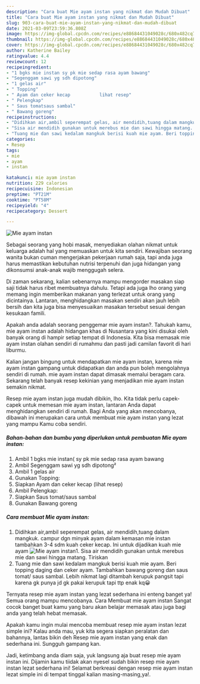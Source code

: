 ```yaml
---
description: "Cara buat Mie ayam instan yang nikmat dan Mudah Dibuat"
title: "Cara buat Mie ayam instan yang nikmat dan Mudah Dibuat"
slug: 903-cara-buat-mie-ayam-instan-yang-nikmat-dan-mudah-dibuat
date: 2021-03-09T23:59:36.808Z
image: https://img-global.cpcdn.com/recipes/e88684431049028c/680x482cq70/mie-ayam-instan-foto-resep-utama.jpg
thumbnail: https://img-global.cpcdn.com/recipes/e88684431049028c/680x482cq70/mie-ayam-instan-foto-resep-utama.jpg
cover: https://img-global.cpcdn.com/recipes/e88684431049028c/680x482cq70/mie-ayam-instan-foto-resep-utama.jpg
author: Katherine Bailey
ratingvalue: 4.4
reviewcount: 12
recipeingredient:
- "1 bgks mie instan sy pk mie sedap rasa ayam bawang"
- "Segenggam sawi yg sdh dipotong"
- "1 gelas air"
- " Topping"
- " Ayam dan ceker kecap           lihat resep"
- " Pelengkap"
- " Saus tomatsaus sambal"
- " Bawang goreng"
recipeinstructions:
- "Didihkan air,ambil seperempat gelas, air mendidih,tuang dalam mangkuk. campur dgn minyak ayam dalam kemasan mie instan tambahkan 3-4 sdm kuah ceker kecap. Ini untuk dijadikan kuah mie ayam"
- "Sisa air mendidih gunakan untuk merebus mie dan sawi hingga matang. Tiriskan"
- "Tuang mie dan sawi kedalam mangkuk berisi kuah mie ayam. Beri topping daging dan ceker ayam. Tambahkan bawang goreng dan saus tomat/ saus sambal. Lebih nikmat lagi ditambah kerupuk pangsit tapi karena gk punya jd gk pakai kerupuk tapi ttp enak kq😀"
categories:
- Resep
tags:
- mie
- ayam
- instan

katakunci: mie ayam instan 
nutrition: 229 calories
recipecuisine: Indonesian
preptime: "PT21M"
cooktime: "PT58M"
recipeyield: "4"
recipecategory: Dessert

---
```



![Mie ayam instan](https://img-global.cpcdn.com/recipes/e88684431049028c/680x482cq70/mie-ayam-instan-foto-resep-utama.jpg)

Sebagai seorang yang hobi masak, menyediakan olahan nikmat untuk keluarga adalah hal yang memuaskan untuk kita sendiri. Kewajiban seorang  wanita bukan cuman mengerjakan pekerjaan rumah saja, tapi anda juga harus memastikan kebutuhan nutrisi terpenuhi dan juga hidangan yang dikonsumsi anak-anak wajib menggugah selera.

Di zaman  sekarang, kalian sebenarnya mampu mengorder masakan siap saji tidak harus ribet membuatnya dahulu. Tetapi ada juga lho orang yang memang ingin memberikan makanan yang terlezat untuk orang yang dicintainya. Lantaran, menghidangkan masakan sendiri akan jauh lebih bersih dan kita juga bisa menyesuaikan masakan tersebut sesuai dengan kesukaan famili. 



Apakah anda adalah seorang penggemar mie ayam instan?. Tahukah kamu, mie ayam instan adalah hidangan khas di Nusantara yang kini disukai oleh banyak orang di hampir setiap tempat di Indonesia. Kita bisa memasak mie ayam instan olahan sendiri di rumahmu dan pasti jadi camilan favorit di hari liburmu.

Kalian jangan bingung untuk mendapatkan mie ayam instan, karena mie ayam instan gampang untuk didapatkan dan anda pun boleh mengolahnya sendiri di rumah. mie ayam instan dapat dimasak memalui beragam cara. Sekarang telah banyak resep kekinian yang menjadikan mie ayam instan semakin nikmat.

Resep mie ayam instan juga mudah dibikin, lho. Kita tidak perlu capek-capek untuk memesan mie ayam instan, lantaran Anda dapat menghidangkan sendiri di rumah. Bagi Anda yang akan mencobanya, dibawah ini merupakan cara untuk membuat mie ayam instan yang lezat yang mampu Kamu coba sendiri.

<!--inarticleads1-->

##### Bahan-bahan dan bumbu yang diperlukan untuk pembuatan Mie ayam instan:

1. Ambil 1 bgks mie instan( sy pk mie sedap rasa ayam bawang
1. Ambil Segenggam sawi yg sdh dipotong²
1. Ambil 1 gelas air
1. Gunakan  Topping:
1. Siapkan  Ayam dan ceker kecap           (lihat resep)
1. Ambil  Pelengkap:
1. Siapkan  Saus tomat/saus sambal
1. Gunakan  Bawang goreng




<!--inarticleads2-->

##### Cara membuat Mie ayam instan:

1. Didihkan air,ambil seperempat gelas, air mendidih,tuang dalam mangkuk. campur dgn minyak ayam dalam kemasan mie instan tambahkan 3-4 sdm kuah ceker kecap. Ini untuk dijadikan kuah mie ayam
<img src="https://img-global.cpcdn.com/steps/5f64312f31625221/160x128cq70/mie-ayam-instan-langkah-memasak-1-foto.jpg" alt="Mie ayam instan">1. Sisa air mendidih gunakan untuk merebus mie dan sawi hingga matang. Tiriskan
1. Tuang mie dan sawi kedalam mangkuk berisi kuah mie ayam. Beri topping daging dan ceker ayam. Tambahkan bawang goreng dan saus tomat/ saus sambal. Lebih nikmat lagi ditambah kerupuk pangsit tapi karena gk punya jd gk pakai kerupuk tapi ttp enak kq😀




Ternyata resep mie ayam instan yang lezat sederhana ini enteng banget ya! Semua orang mampu mencobanya. Cara Membuat mie ayam instan Sangat cocok banget buat kamu yang baru akan belajar memasak atau juga bagi anda yang telah hebat memasak.

Apakah kamu ingin mulai mencoba membuat resep mie ayam instan lezat simple ini? Kalau anda mau, yuk kita segera siapkan peralatan dan bahannya, lantas bikin deh Resep mie ayam instan yang enak dan sederhana ini. Sungguh gampang kan. 

Jadi, ketimbang anda diam saja, yuk langsung aja buat resep mie ayam instan ini. Dijamin kamu tiidak akan nyesel sudah bikin resep mie ayam instan lezat sederhana ini! Selamat berkreasi dengan resep mie ayam instan lezat simple ini di tempat tinggal kalian masing-masing,ya!.

